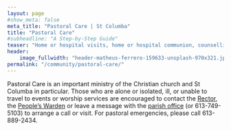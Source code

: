 ```yaml
---
layout: page
#show_meta: false
meta_title: "Pastoral Care | St Columba"
title: "Pastoral Care"
#subheadline: "A Step-by-Step Guide"
teaser: "Home or hospital visits, home or hospital communion, counselling, prayers, transportation"
header:
    image_fullwidth: "header-matheus-ferrero-159633-unsplash-970x321.jpg"
permalink: "/community/pastoral-care/"
---
```

Pastoral Care is an important ministry of the Christian church and St Columba in particular. Those who are alone or isolated, ill, or unable to travel to events or worship services are encouraged to contact the [Rector][1], the [People’s Warden][2] or leave a message with the [parish office][3] (or 613-749-5103) to arrange a call or visit. For pastoral emergencies, please call 613-889-2434.

 [1]: mailto:rector@stcolumbaottawa.ca
 [2]: mailto:peoples.warden@stcolumbaottawa.ca
 [3]: mailto:admin@stcolumbaottawa.ca
